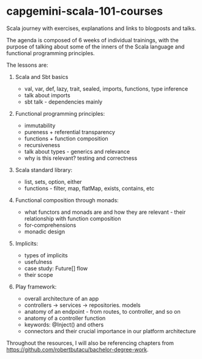 # capgemini-scala-101-courses
Scala journey with exercises, explanations and links to blogposts and talks.

The agenda is composed of 6 weeks of individual trainings, with the purpose of talking about some of the inners of the Scala language and functional programming principles.

The lessons are:
  1. Scala and Sbt basics
      - val, var, def, lazy, trait, sealed, imports, functions, type inference
      - talk about imports
      - sbt talk - dependencies mainly
 
  2. Functional programming principles:
      - immutability 
      - pureness + referential transparency
      - functions + function composition
      - recursiveness 
      - talk about types - generics and relevance
      - why is this relevant? testing and correctness

  3. Scala standard library:
      - list, sets, option, either
      - functions - filter, map, flatMap, exists, contains, etc

  4. Functional composition through monads:
      - what functors and monads are and how they are relevant - their relationship with function composition
      - for-comprehensions
      - monadic design
      
  5. Implicits:
      - types of implicits
      - usefulness 
      - case study: Future[] flow
      - their scope
  
  6. Play framework:
      - overall architecture of an app
      - controllers -> services -> repositories. models
      - anatomy of an endpoint - from routes, to controller, and so on
      - anatomy of a controller function
      - keywords: @Inject() and others
      - connectors and their crucial importance in our platform architecture

Throughout the resources, I will also be referencing chapters from https://github.com/robertbutacu/bachelor-degree-work.